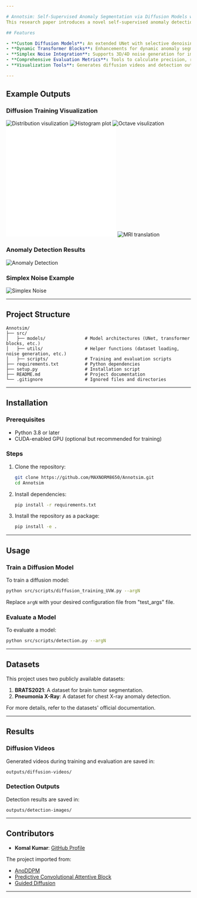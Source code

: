 ```yaml
---

# Annotsim: Self-Supervised Anomaly Segmentation via Diffusion Models with Dynamic Transformer UNet (WACV 2024) 🚀
This research paper introduces a novel self-supervised anomaly detection method for image segmentation. It employs a diffusion model utilising a newly developed four-dimensional simplex noise function (Tsimplex) for improved efficiency and sample quality, especially in higher-dimensional and coloured images. The core of the model is a Dynamic Transformer UNet (DTUNet), a modified Vision Transformer architecture designed to handle time and noise image patches as tokens. Extensive experiments across three datasets demonstrate significant performance improvements over existing generative-based anomaly detection methods, particularly in medical imaging. The source code is publicly available.

## Features

- **Custom Diffusion Models**: An extended UNet with selective denoising capabilities.
- **Dynamic Transformer Blocks**: Enhancements for dynamic anomaly segmentation.
- **Simplex Noise Integration**: Supports 3D/4D noise generation for improved feature diversity.
- **Comprehensive Evaluation Metrics**: Tools to calculate precision, recall, Dice score, and more.
- **Visualization Tools**: Generates diffusion videos and detection outputs for interpretability.

---
```


## Example Outputs

### Diffusion Training Visualization
![Distribution visulization](assets/Timed_simlex_hitogram1.png) ![Histogram plot](plotes/Timed_simlex_hitogram1.png)
![Octave visulization](plotes/SIMPLEX_TEST_Oct.gif)
![SSIM Plot](assets/SSIM_plot.pdf)
![Time complexcity Plots](assets/time_complexity_plot.pdf)
![MRI translation](assets/results/args200/Generation/1000_500_No22.png) 

### Anomaly Detection Results
![Anomaly Detection](assets/anomaly_detection_example.png)

### Simplex Noise Example
![Simplex Noise](assets/simplex_noise_example.png)

---

## Project Structure

```plaintext
Annotsim/
├── src/
│   ├── models/               # Model architectures (UNet, transformer blocks, etc.)
│   ├── utils/                # Helper functions (dataset loading, noise generation, etc.)
│   ├── scripts/              # Training and evaluation scripts
├── requirements.txt          # Python dependencies
├── setup.py                  # Installation script
├── README.md                 # Project documentation
└── .gitignore                # Ignored files and directories
```

---

## Installation

### Prerequisites
- Python 3.8 or later
- CUDA-enabled GPU (optional but recommended for training)

### Steps

1. Clone the repository:
   ```bash
   git clone https://github.com/MAXNORM8650/Annotsim.git
   cd Annotsim
   ```

2. Install dependencies:
   ```bash
   pip install -r requirements.txt
   ```

3. Install the repository as a package:
   ```bash
   pip install -e .
   ```

---

## Usage

### Train a Diffusion Model
To train a diffusion model:
```bash
python src/scripts/diffusion_training_UVW.py --argN
```
Replace `argN` with your desired configuration file from "test_args" file.

### Evaluate a Model
To evaluate a model:
```bash
python src/scripts/detection.py --argN
```

---

## Datasets

This project uses two publicly available datasets:
1. **BRATS2021**: A dataset for brain tumor segmentation.
2. **Pneumonia X-Ray**: A dataset for chest X-ray anomaly detection.

For more details, refer to the datasets' official documentation.

---

## Results

### Diffusion Videos
Generated videos during training and evaluation are saved in:
```plaintext
outputs/diffusion-videos/
```

### Detection Outputs
Detection results are saved in:
```plaintext
outputs/detection-images/
```

---

## Contributors

- **Komal Kumar**: [GitHub Profile](https://github.com/MAXNORM8650)

The project imported from:
- [AnoDDPM](https://github.com/Julian-Wyatt/AnoDDPM)
- [Predictive Convolutional Attentive Block](https://github.com/ristea/sspcab)
- [Guided Diffusion](https://github.com/openai/guided-diffusion)
---
